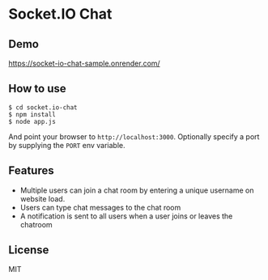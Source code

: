# Socket.IO Chat

## Demo

https://socket-io-chat-sample.onrender.com/

## How to use

```
$ cd socket.io-chat
$ npm install
$ node app.js
```

And point your browser to `http://localhost:3000`. Optionally specify
a port by supplying the `PORT` env variable.

## Features

- Multiple users can join a chat room by entering a unique username
  on website load.
- Users can type chat messages to the chat room
- A notification is sent to all users when a user joins or leaves
  the chatroom

## License

MIT
